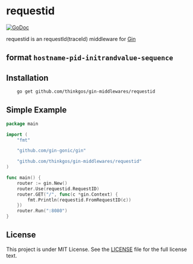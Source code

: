 # requestid

[![GoDoc](https://godoc.org/github.com/thinkgos/gin-middlewares/requestid?status.svg)](https://godoc.org/github.com/thinkgos/gin-middlewares/requestid)

requestid is an requestId(traceId) middleware for [Gin](https://github.com/gin-gonic/gin)

## format `hostname-pid-initrandvalue-sequence`

## Installation

```bash
    go get github.com/thinkgos/gin-middlewares/requestid
```

## Simple Example

```Go
package main

import (
	"fmt"

	"github.com/gin-gonic/gin"

	"github.com/thinkgos/gin-middlewares/requestid"
)

func main() {
	router := gin.New()
	router.Use(requestid.RequestID)
	router.GET("/", func(c *gin.Context) {
		fmt.Println(requestid.FromRequestID(c))
	})
	router.Run(":8080")
}
```

## License

This project is under MIT License. See the [LICENSE](LICENSE) file for the full license text.
